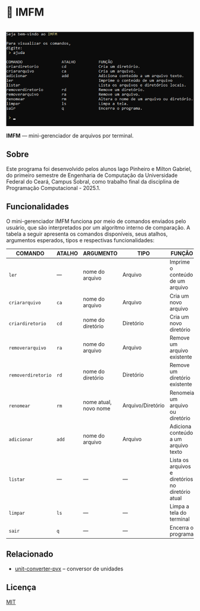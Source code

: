 # 📂 IMFM

<p align="center">
  <br>
  <img src=".github/images/demo.png" width="600" alt="imfm demo">
  <br>
</p>
<b>IMFM</b> — mini-gerenciador de arquivos por terminal.

## Sobre

Este programa foi desenvolvido pelos alunos Iago Pinheiro e Milton Gabriel, do primeiro semestre de Engenharia de Computação da Universidade Federal do Ceará, Campus Sobral, como trabalho final da disciplina de Programação Computacional - 2025.1.

## Funcionalidades

O mini-gerenciador IMFM funciona por meio de comandos enviados pelo usuário, que são interpretados por um algoritmo interno de comparação. A tabela a seguir apresenta os comandos disponíveis, seus atalhos, argumentos esperados, tipos e respectivas funcionalidades:

| COMANDO          | ATALHO | ARGUMENTO                  | TIPO              | FUNÇÃO                                           |
|------------------|--------|----------------------------|-------------------|--------------------------------------------------|
| `ler`            | —      | nome do arquivo            | Arquivo           | Imprime o conteúdo de um arquivo                |
| `criararquivo`   | `ca`   | nome do arquivo            | Arquivo           | Cria um novo arquivo                            |
| `criardiretorio` | `cd`   | nome do diretório          | Diretório         | Cria um novo diretório                          |
| `removerarquivo` | `ra`   | nome do arquivo            | Arquivo           | Remove um arquivo existente                     |
| `removerdiretorio`| `rd`  | nome do diretório          | Diretório         | Remove um diretório existente                   |
| `renomear`       | `rm`   | nome atual, novo nome      | Arquivo/Diretório | Renomeia um arquivo ou diretório                |
| `adicionar`      | `add`  | nome do arquivo            | Arquivo           | Adiciona conteúdo a um arquivo texto            |
| `listar`         | —      | —                          | —                 | Lista os arquivos e diretórios no diretório atual |
| `limpar`         | `ls`   | —                          | —                 | Limpa a tela do terminal                        |
| `sair`           | `q`    | —                          | —                 | Encerra o programa                              |

## Relacionado

- [unit-converter-pvx](https://github.com/vander-furtuna/unit-converter-pvx) – conversor de unidades

## Licença

[MIT](LICENSE)
